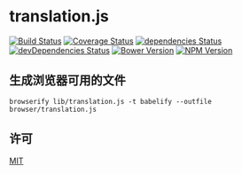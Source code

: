 # translation.js

[![Build Status](https://img.shields.io/travis/lmk123/translation.js/master.svg?style=flat-square)](https://travis-ci.org/lmk123/translation.js)
[![Coverage Status](https://img.shields.io/coveralls/lmk123/translation.js/master.svg?style=flat-square)](https://coveralls.io/github/lmk123/translation.js?branch=master)
[![dependencies Status](https://img.shields.io/david/lmk123/translation.js.svg?style=flat-square)](https://david-dm.org/lmk123/translation.js)
[![devDependencies Status](https://img.shields.io/david/dev/lmk123/translation.js.svg?style=flat-square)](https://david-dm.org/lmk123/translation.js#info=devDependencies)
[![Bower Version](https://img.shields.io/bower/v/translation.js.svg?style=flat-square)](https://github.com/lmk123/translation.js/releases)
[![NPM Version](https://img.shields.io/npm/v/translation.js.svg?style=flat-square)](https://www.npmjs.com/package/translation.js)


## 生成浏览器可用的文件

```
browserify lib/translation.js -t babelify --outfile browser/translation.js
```

## 许可

[MIT](https://github.com/lmk123/translation.js/blob/master/LICENSE.md)
